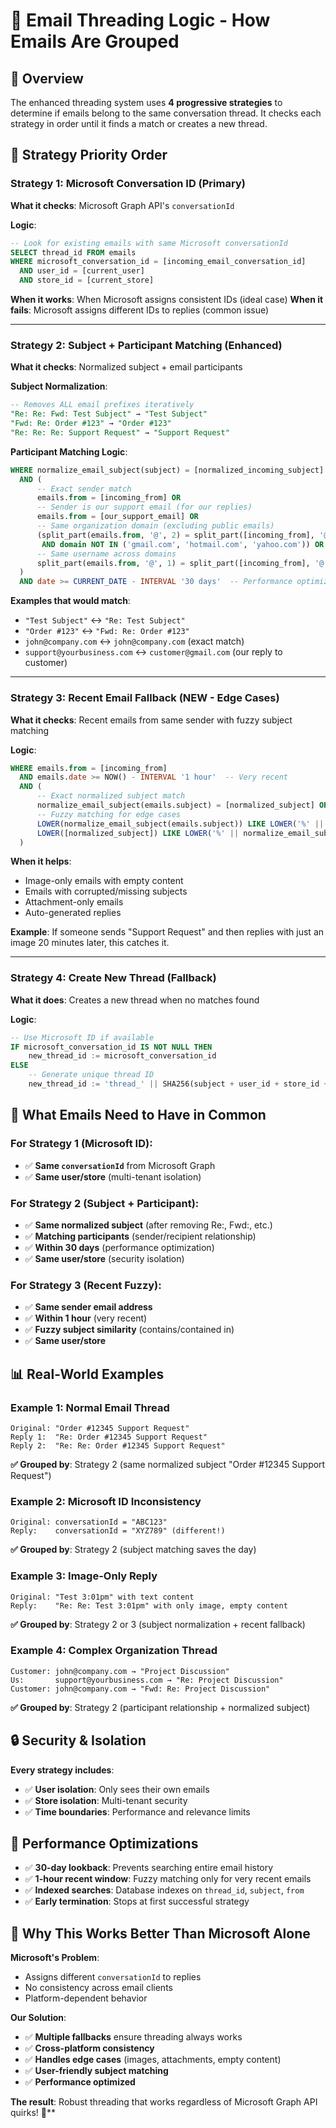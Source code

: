 # 🧵 Email Threading Logic - How Emails Are Grouped

## 🎯 **Overview**

The enhanced threading system uses **4 progressive strategies** to determine if emails belong to the same conversation thread. It checks each strategy in order until it finds a match or creates a new thread.

## 🔢 **Strategy Priority Order**

### **Strategy 1: Microsoft Conversation ID (Primary)**
**What it checks**: Microsoft Graph API's `conversationId`

**Logic**:
```sql
-- Look for existing emails with same Microsoft conversationId
SELECT thread_id FROM emails 
WHERE microsoft_conversation_id = [incoming_email_conversation_id]
  AND user_id = [current_user]
  AND store_id = [current_store]
```

**When it works**: When Microsoft assigns consistent IDs (ideal case)
**When it fails**: Microsoft assigns different IDs to replies (common issue)

---

### **Strategy 2: Subject + Participant Matching (Enhanced)**
**What it checks**: Normalized subject + email participants

**Subject Normalization**:
```sql
-- Removes ALL email prefixes iteratively
"Re: Re: Fwd: Test Subject" → "Test Subject"
"Fwd: Re: Order #123" → "Order #123"  
"Re: Re: Re: Support Request" → "Support Request"
```

**Participant Matching Logic**:
```sql
WHERE normalize_email_subject(subject) = [normalized_incoming_subject]
  AND (
      -- Exact sender match
      emails.from = [incoming_from] OR
      -- Sender is our support email (for our replies)
      emails.from = [our_support_email] OR  
      -- Same organization domain (excluding public emails)
      (split_part(emails.from, '@', 2) = split_part([incoming_from], '@', 2) 
       AND domain NOT IN ('gmail.com', 'hotmail.com', 'yahoo.com')) OR
      -- Same username across domains
      split_part(emails.from, '@', 1) = split_part([incoming_from], '@', 1)
  )
  AND date >= CURRENT_DATE - INTERVAL '30 days'  -- Performance optimization
```

**Examples that would match**:
- `"Test Subject"` ↔ `"Re: Test Subject"`
- `"Order #123"` ↔ `"Fwd: Re: Order #123"`
- `john@company.com` ↔ `john@company.com` (exact match)
- `support@yourbusiness.com` ↔ `customer@gmail.com` (our reply to customer)

---

### **Strategy 3: Recent Email Fallback (NEW - Edge Cases)**
**What it checks**: Recent emails from same sender with fuzzy subject matching

**Logic**:
```sql
WHERE emails.from = [incoming_from]
  AND emails.date >= NOW() - INTERVAL '1 hour'  -- Very recent
  AND (
      -- Exact normalized subject match
      normalize_email_subject(emails.subject) = [normalized_subject] OR
      -- Fuzzy matching for edge cases
      LOWER(normalize_email_subject(emails.subject)) LIKE LOWER('%' || [normalized_subject] || '%') OR
      LOWER([normalized_subject]) LIKE LOWER('%' || normalize_email_subject(emails.subject) || '%')
  )
```

**When it helps**: 
- Image-only emails with empty content
- Emails with corrupted/missing subjects
- Attachment-only emails
- Auto-generated replies

**Example**: If someone sends "Support Request" and then replies with just an image 20 minutes later, this catches it.

---

### **Strategy 4: Create New Thread (Fallback)**
**What it does**: Creates a new thread when no matches found

**Logic**:
```sql
-- Use Microsoft ID if available
IF microsoft_conversation_id IS NOT NULL THEN
    new_thread_id := microsoft_conversation_id
ELSE
    -- Generate unique thread ID
    new_thread_id := 'thread_' || SHA256(subject + user_id + store_id + timestamp)
```

## 🎯 **What Emails Need to Have in Common**

### **For Strategy 1 (Microsoft ID)**:
- ✅ **Same `conversationId`** from Microsoft Graph
- ✅ **Same user/store** (multi-tenant isolation)

### **For Strategy 2 (Subject + Participant)**:
- ✅ **Same normalized subject** (after removing Re:, Fwd:, etc.)
- ✅ **Matching participants** (sender/recipient relationship)
- ✅ **Within 30 days** (performance optimization)
- ✅ **Same user/store** (security isolation)

### **For Strategy 3 (Recent Fuzzy)**:
- ✅ **Same sender email address**
- ✅ **Within 1 hour** (very recent)
- ✅ **Fuzzy subject similarity** (contains/contained in)
- ✅ **Same user/store**

## 📊 **Real-World Examples**

### **Example 1: Normal Email Thread**
```
Original: "Order #12345 Support Request"
Reply 1:  "Re: Order #12345 Support Request" 
Reply 2:  "Re: Re: Order #12345 Support Request"
```
**✅ Grouped by**: Strategy 2 (same normalized subject "Order #12345 Support Request")

### **Example 2: Microsoft ID Inconsistency** 
```
Original: conversationId = "ABC123"
Reply:    conversationId = "XYZ789" (different!)
```
**✅ Grouped by**: Strategy 2 (subject matching saves the day)

### **Example 3: Image-Only Reply**
```
Original: "Test 3:01pm" with text content
Reply:    "Re: Re: Test 3:01pm" with only image, empty content
```
**✅ Grouped by**: Strategy 2 or 3 (subject normalization + recent fallback)

### **Example 4: Complex Organization Thread**
```
Customer: john@company.com → "Project Discussion"
Us:       support@yourbusiness.com → "Re: Project Discussion"  
Customer: john@company.com → "Fwd: Re: Project Discussion"
```
**✅ Grouped by**: Strategy 2 (participant relationship + normalized subject)

## 🔒 **Security & Isolation**

**Every strategy includes**:
- ✅ **User isolation**: Only sees their own emails
- ✅ **Store isolation**: Multi-tenant security
- ✅ **Time boundaries**: Performance and relevance limits

## 🚀 **Performance Optimizations**

- ✅ **30-day lookback**: Prevents searching entire email history
- ✅ **1-hour recent window**: Fuzzy matching only for very recent emails
- ✅ **Indexed searches**: Database indexes on `thread_id`, `subject`, `from`
- ✅ **Early termination**: Stops at first successful strategy

## 🎯 **Why This Works Better Than Microsoft Alone**

**Microsoft's Problem**: 
- Assigns different `conversationId` to replies
- No consistency across email clients
- Platform-dependent behavior

**Our Solution**:
- ✅ **Multiple fallbacks** ensure threading always works
- ✅ **Cross-platform consistency** 
- ✅ **Handles edge cases** (images, attachments, empty content)
- ✅ **User-friendly subject matching** 
- ✅ **Performance optimized**

**The result**: Robust threading that works regardless of Microsoft Graph API quirks! 🎉** 